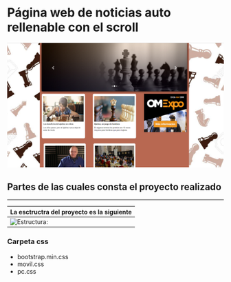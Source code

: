 # Página web de noticias auto rellenable con el scroll
![Aspecto:](https://raw.githubusercontent.com/sergjime/noticias/master/img/web.png) 
## Partes de las cuales consta el proyecto realizado
------------------------------------------------------------------------------
| **La esctructra del proyecto es la siguiente** |
| ---------- |
| ![Estructura:](https://rawgit.com/sergjime/noticias/master/img/estructura.PNG)   |
### Carpeta css
- bootstrap.min.css
- movil.css
- pc.css
